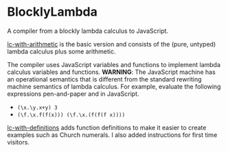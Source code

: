 # BlocklyLambda


A compiler from a blockly lambda calculus to JavaScript. 

[lc-with-arithmetic](https://alexhkurz.github.io/BlocklyLambdaCalculus/lc-with-arithmetic) is the basic version and consists of the (pure, untyped) lambda calculus plus some arithmetic. 

The compiler uses JavaScript variables and functions to implement lambda calculus variables and functions. **WARNING**: The JavaScript machine has an operational semantics that is different from the standard rewriting machine semantics of lambda calculus. For example, evaluate the following expressions pen-and-paper and in JavaScript.

- `(\x.\y.x+y) 3`
- `(\f.\x.f(f(x))) (\f.\x.(f(f(f x))))`

[lc-with-definitions](https://alexhkurz.github.io/BlocklyLambdaCalculus/lc-with-definitions/) adds function definitions to make it easier to create examples such as Church numerals. I also added instructions for first time visitors.
